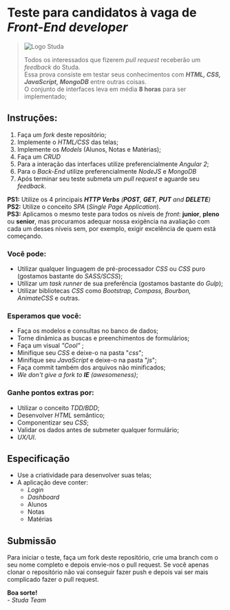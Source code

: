 # Teste para candidatos à vaga de _Front-End developer_
> ![Logo Studa](https://s3-sa-east-1.amazonaws.com/studa-landing/logo-studa.png)
>
> Todos os interessados que fizerem _pull request_ receberão um _feedback_ do Studa.<br>
> Essa prova consiste em testar seus conhecimentos com **_HTML, CSS, JavaScript, MongoDB_** entre outras coisas. <br>
> O conjunto de interfaces leva em média **8 horas** para ser implementado;

## Instruções:

1. Faça um _fork_ deste repositório;
1. Implemente o _HTML/CSS_ das telas;
1. Implemente os _Models_ (Alunos, Notas e Matérias);
1. Faça um _CRUD_
1. Para a interação das interfaces utilize preferencialmente _Angular 2_;
1. Para o _Back-End_ utilize preferencialmente _NodeJS_ e _MongoDB_
1. Após terminar seu teste submeta um _pull request_ e aguarde seu _feedback_.


**PS1:** Utilize os 4 principais _**HTTP Verbs** (**POST**, **GET**, **PUT** and **DELETE**)_<br>
**PS2:** Utilize o conceito _SPA_ (_Single Page Application_).<br>
**PS3:** Aplicamos o mesmo teste para todos os níveis de _front_: **junior**, **pleno** ou **senior**, mas procuramos adequar nossa exigência na avaliação com cada um desses níveis sem, por exemplo, exigir excelência de quem está começando.

### Você pode:

* Utilizar qualquer linguagem de pré-processador _CSS_ ou _CSS_ puro (gostamos bastante do _SASS/SCSS_);
* Utilizar um _task runner_ de sua preferência (gostamos bastante do _Gulp_);
* Utilizar bibliotecas _CSS_ como _Bootstrap, Compass, Bourbon, AnimateCSS_ e outras.

### Esperamos que você:

* Faça os modelos e consultas no banco de dados;
* Torne dinâmica as buscas e preenchimentos de formulários;
* Faça um visual _"Cool"_ ;
* Minifique seu _CSS_ e deixe-o na pasta "_css_";
* Minifique seu _JavaScript_ e deixe-o na pasta "_js_";
* Faça commit também dos arquivos não minificados;
* _We don't give a fork to **IE** (awesomeness)_;

### Ganhe pontos extras por:

* Utilizar o conceito _TDD/BDD_;
* Desenvolver _HTML_ semântico;
* Componentizar seu _CSS_;
* Validar os dados antes de submeter qualquer formulário;
* _UX/UI_.

## Especificação

* Use a criatividade para desenvolver suas telas;
* A aplicação deve conter:
	* _Login_
	* _Dashboard_
	* Alunos
	* Notas
	* Matérias

## Submissão

Para iniciar o teste, faça um fork deste repositório, crie uma branch com o seu nome completo e depois envie-nos o pull request.
Se você apenas clonar o repositório não vai conseguir fazer push e depois vai ser mais complicado fazer o pull request.

**Boa sorte!**<br>
_- Studa Team_